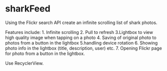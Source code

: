 # sharkFeed
Using the Flickr search API create an infinite scrolling list of shark photos. 

Features include: 1. Infinite scrolling 2. Pull to refresh 3.Lightbox to view high quality image when tapping on a photo 
4. Saving of original photo to photos from a button in the lightbox 5.handling device rotation 
6. Showing photo info in the lightbox (title, description, user) etc. 
7. Opening Flickr page for photo from a button in the lightbox. 

Use RecyclerView.

